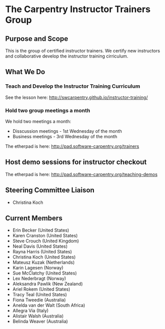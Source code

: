 # The Carpentry Instructor Trainers Group

## Purpose and Scope

This is the group of certified instructor trainers. We certify new instructors and collaborative develop the instructor training cirriculum.

## What We Do

### Teach and Develop the Instructor Training Curriculum

See the lesson here: http://swcarpentry.github.io/instructor-training/

### Hold two group meetings a month 

We hold two meetings a month:
- Disscussion meetings - 1st Wednesday of the month
- Business meetings - 3rd Wednesday of the month

The etherpad is here: http://pad.software-carpentry.org/trainers

## Host demo sessions for instructor checkout

The etherpad is here: http://pad.software-carpentry.org/teaching-demos

## Steering Committee Liaison
- Christina Koch

## Current Members
- Erin Becker (United States)
- Karen Cranston (United States)
- Steve Crouch (United Kingdom)
- Neal Davis (United States)
- Rayna Harris (United States)
- Christina Koch (United States)
- Mateusz Kuzak (Netherlands)
- Karin Lagesen (Norway)
- Sue McClatchy (United States)
- Lex Nederbragt (Norway)
- Aleksandra Pawlik (New Zealand)
- Ariel Rokem (United States)
- Tracy Teal (United States)
- Fiona Tweedie (Australia)
- Anelda van der Walt (South Africa)
- Allegra Via (Italy)
- Alistair Walsh (Australia)
- Belinda Weaver (Australia)
